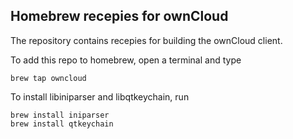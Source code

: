 Homebrew recepies for ownCloud
------------------------------

The repository contains recepies for building the ownCloud
client.

To add this repo to homebrew, open a terminal and type

    brew tap owncloud

To install libiniparser and libqtkeychain, run

    brew install iniparser
    brew install qtkeychain 

